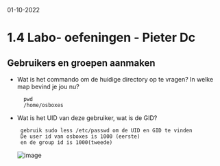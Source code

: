 01-10-2022

# 1.4 Labo- oefeningen - Pieter Dc

## Gebruikers en groepen aanmaken

- Wat is het commando om de huidige directory op te vragen? In welke map bevind je jou nu?

        pwd
        /home/osboxes

- Wat is het UID van deze gebruiker, wat is de GID?

       gebruik sudo less /etc/passwd om de UID en GID te vinden
       De user id van osboxes is 1000 (eerste)
       en de group id is 1000(tweede)
     ![image](https://user-images.githubusercontent.com/100133263/193402578-e58560b7-9f87-4fba-aef4-efba8247604c.png)



